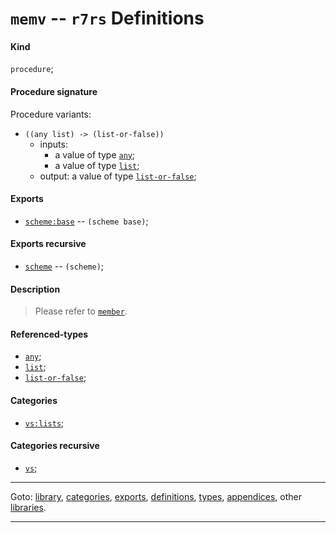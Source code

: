 

<a id='definition__r7rs__memv'></a>

# `memv` -- `r7rs` Definitions


<a id='definition__r7rs__memv__kind'></a>

#### Kind

`procedure`;


<a id='definition__r7rs__memv__procedure-signature'></a>

#### Procedure signature

Procedure variants:
 * `((any list) -> (list-or-false))`
   * inputs:
     * a value of type [`any`](../../r7rs/types/any.md#type__r7rs__any);
     * a value of type [`list`](../../r7rs/types/list.md#type__r7rs__list);
   * output: a value of type [`list-or-false`](../../r7rs/types/list-or-false.md#type__r7rs__list-or-false);


<a id='definition__r7rs__memv__exports'></a>

#### Exports

 * [`scheme:base`](../../r7rs/exports/scheme_3a_base.md#export__r7rs__scheme_3a_base) -- `(scheme base)`;


<a id='definition__r7rs__memv__exports-recursive'></a>

#### Exports recursive

 * [`scheme`](../../r7rs/exports/scheme.md#export__r7rs__scheme) -- `(scheme)`;


<a id='definition__r7rs__memv__description'></a>

#### Description

> Please refer to [`member`](../../r7rs/definitions/member.md#definition__r7rs__member).


<a id='definition__r7rs__memv__referenced-types'></a>

#### Referenced-types

 * [`any`](../../r7rs/types/any.md#type__r7rs__any);
 * [`list`](../../r7rs/types/list.md#type__r7rs__list);
 * [`list-or-false`](../../r7rs/types/list-or-false.md#type__r7rs__list-or-false);


<a id='definition__r7rs__memv__categories'></a>

#### Categories

 * [`vs:lists`](../../r7rs/categories/vs_3a_lists.md#category__r7rs__vs_3a_lists);


<a id='definition__r7rs__memv__categories-recursive'></a>

#### Categories recursive

 * [`vs`](../../r7rs/categories/vs.md#category__r7rs__vs);

----

Goto: [library](../../r7rs/_index.md#library__r7rs), [categories](../../r7rs/categories/_index.md#toc__r7rs__categories), [exports](../../r7rs/exports/_index.md#toc__r7rs__exports), [definitions](../../r7rs/definitions/_index.md#toc__r7rs__definitions), [types](../../r7rs/types/_index.md#toc__r7rs__types), [appendices](../../r7rs/appendices/_index.md#toc__r7rs__appendices), other [libraries](../../_libraries.md#toc__libraries).

----

